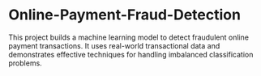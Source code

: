 # Online-Payment-Fraud-Detection
This project builds a machine learning model to detect fraudulent online payment transactions. It uses real-world transactional data and demonstrates effective techniques for handling imbalanced classification problems.
